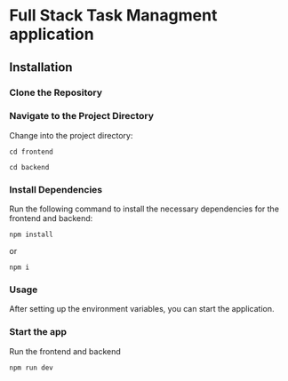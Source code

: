 # Full Stack Task Managment application



## Installation

### Clone the Repository

### Navigate to the Project Directory
Change into the project directory:
```
cd frontend
```

```
cd backend
```


### Install Dependencies
Run the following command to install the necessary dependencies for the frontend and backend:
```shell
npm install
```
or 

```shell
npm i
```

### Usage
After setting up the environment variables, you can start the application.

### Start the app
Run the frontend and backend

```shell
npm run dev
```
